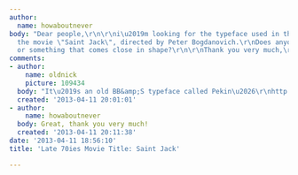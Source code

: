 ```yaml
---
author:
  name: howaboutnever
body: "Dear people,\r\n\r\ni\u2019m looking for the typeface used in the credits of
  the movie \"Saint Jack\", directed by Peter Bogdanovich.\r\nDoes anyone know it
  or something that comes close in shape?\r\n\r\nThank you very much,\r\nHAN"
comments:
- author:
    name: oldnick
    picture: 109434
  body: "It\u2019s an old BB&amp;S typeface called Pekin\u2026\r\nhttp://www.myfonts.com/fonts/hihretrofonts/pekin/\r\n"
  created: '2013-04-11 20:01:01'
- author:
    name: howaboutnever
  body: Great, thank you very much!
  created: '2013-04-11 20:11:38'
date: '2013-04-11 18:56:10'
title: 'Late 70ies Movie Title: Saint Jack'

---
```

